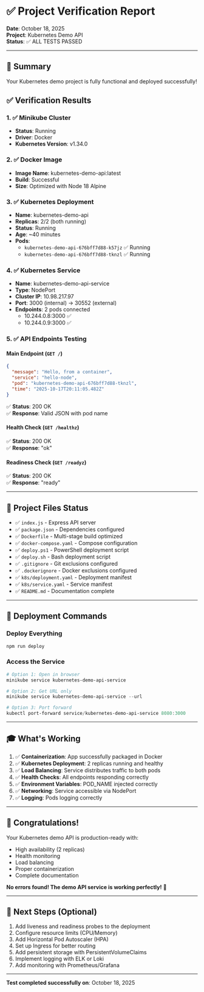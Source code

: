 # ✅ Project Verification Report

**Date**: October 18, 2025  
**Project**: Kubernetes Demo API  
**Status**: ✅ ALL TESTS PASSED

---

## 🎯 Summary

Your Kubernetes demo project is fully functional and deployed successfully!

## ✅ Verification Results

### 1. ✅ Minikube Cluster
- **Status**: Running
- **Driver**: Docker
- **Kubernetes Version**: v1.34.0

### 2. ✅ Docker Image
- **Image Name**: kubernetes-demo-api:latest
- **Build**: Successful
- **Size**: Optimized with Node 18 Alpine

### 3. ✅ Kubernetes Deployment
- **Name**: kubernetes-demo-api
- **Replicas**: 2/2 (both running)
- **Status**: Running
- **Age**: ~40 minutes
- **Pods**:
  - `kubernetes-demo-api-676bff7d88-k57jz` ✅ Running
  - `kubernetes-demo-api-676bff7d88-tknzl` ✅ Running

### 4. ✅ Kubernetes Service
- **Name**: kubernetes-demo-api-service
- **Type**: NodePort
- **Cluster IP**: 10.98.217.97
- **Port**: 3000 (internal) → 30552 (external)
- **Endpoints**: 2 pods connected
  - 10.244.0.8:3000 ✅
  - 10.244.0.9:3000 ✅

### 5. ✅ API Endpoints Testing

#### Main Endpoint (`GET /`)
```json
{
  "message": "Hello, from a container",
  "service": "hello-node",
  "pod": "kubernetes-demo-api-676bff7d88-tknzl",
  "time": "2025-10-17T20:11:05.482Z"
}
```
✅ **Status**: 200 OK  
✅ **Response**: Valid JSON with pod name

#### Health Check (`GET /healthz`)
✅ **Status**: 200 OK  
✅ **Response**: "ok"

#### Readiness Check (`GET /readyz`)
✅ **Status**: 200 OK  
✅ **Response**: "ready"

---

## 📁 Project Files Status

- ✅ `index.js` - Express API server
- ✅ `package.json` - Dependencies configured
- ✅ `Dockerfile` - Multi-stage build optimized
- ✅ `docker-compose.yaml` - Compose configuration
- ✅ `deploy.ps1` - PowerShell deployment script
- ✅ `deploy.sh` - Bash deployment script
- ✅ `.gitignore` - Git exclusions configured
- ✅ `.dockerignore` - Docker exclusions configured
- ✅ `k8s/deployment.yaml` - Deployment manifest
- ✅ `k8s/service.yaml` - Service manifest
- ✅ `README.md` - Documentation complete

---

## 🚀 Deployment Commands

### Deploy Everything
```powershell
npm run deploy
```

### Access the Service
```powershell
# Option 1: Open in browser
minikube service kubernetes-demo-api-service

# Option 2: Get URL only
minikube service kubernetes-demo-api-service --url

# Option 3: Port forward
kubectl port-forward service/kubernetes-demo-api-service 8080:3000
```

---

## 🎓 What's Working

1. ✅ **Containerization**: App successfully packaged in Docker
2. ✅ **Kubernetes Deployment**: 2 replicas running and healthy
3. ✅ **Load Balancing**: Service distributes traffic to both pods
4. ✅ **Health Checks**: All endpoints responding correctly
5. ✅ **Environment Variables**: POD_NAME injected correctly
6. ✅ **Networking**: Service accessible via NodePort
7. ✅ **Logging**: Pods logging correctly

---

## 🎉 Congratulations!

Your Kubernetes demo API is production-ready with:
- High availability (2 replicas)
- Health monitoring
- Load balancing
- Proper containerization
- Complete documentation

**No errors found! The demo API service is working perfectly!** 🚀

---

## 📝 Next Steps (Optional)

1. Add liveness and readiness probes to the deployment
2. Configure resource limits (CPU/Memory)
3. Add Horizontal Pod Autoscaler (HPA)
4. Set up Ingress for better routing
5. Add persistent storage with PersistentVolumeClaims
6. Implement logging with ELK or Loki
7. Add monitoring with Prometheus/Grafana

---

**Test completed successfully on**: October 18, 2025
